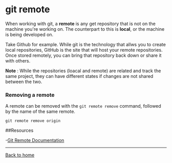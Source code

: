# git remote

When working with git, a **remote** is any get repository that is not on the machine you're working on. The counterpart to this is **local**, or the machine is being developed on.

Take Github for example. While git is the technology that allws you to create local repositories, GitHub is the site that will host your remote repositories. Once stored remotely, you can bring that repository back down or share it with others.

**Note** : While the repositories (loacal and remote) are related and track the same project, they can have different states if changes are not shared between the two.

### Removing a remote

A remote can be removed with the `git remote remove` command, followed by the name of the same remote.

```
git remote remove origin
```

##Resources

-[Git Remote Documentation](https://git-scm.com/docs/git-remote)

---

[Back to home](../README.md)
